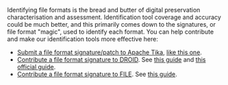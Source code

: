 Identifying file formats is the bread and butter of digital preservation characterisation and assessment. Identification tool coverage and accuracy could be much better, and this primarily comes down to the signatures, or file format "magic", used to identify each format. You can help contribute and make our identification tools more effective here:

*	[Submit a file format signature/patch to Apache Tika](https://issues.apache.org/jira/browse/TIKA), [like this one](http://openplanetsfoundation.org/blogs/2012-02-09-basic-guide-writing-new-format-signatures).
* [Contribute a file format signature to DROID](http://www.nationalarchives.gov.uk/PRONOM/submitinfo.htm). See [this guide](http://openplanetsfoundation.org/blogs/2012-02-09-basic-guide-writing-new-format-signatures) and [this official guide](http://www.nationalarchives.gov.uk/documents/information-management/pronom-file-signature-research.pdf).
* [Contribute a file format signature to FILE](https://github.com/glensc/file). See [this guide](http://www.openplanetsfoundation.org/blogs/2012-08-09-magic-editing-and-creation-primer).
